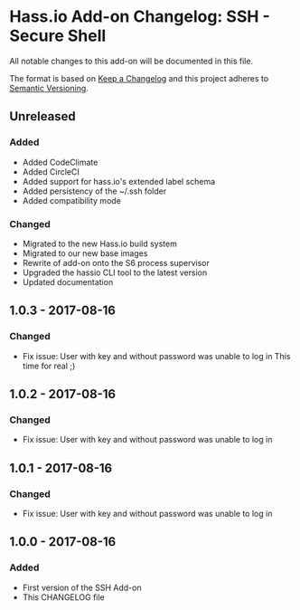 # Hass.io Add-on Changelog: SSH - Secure Shell

All notable changes to this add-on will be documented in this file.

The format is based on [Keep a Changelog](http://keepachangelog.com/en/1.0.0/)
and this project adheres to [Semantic Versioning](http://semver.org/spec/v2.0.0.html).

## Unreleased

### Added

- Added CodeClimate
- Added CircleCI
- Added support for hass.io's extended label schema
- Added persistency of the ~/.ssh folder
- Added compatibility mode

### Changed

- Migrated to the new Hass.io build system
- Migrated to our new base images
- Rewrite of add-on onto the S6 process supervisor
- Upgraded the hassio CLI tool to the latest version
- Updated documentation

## 1.0.3 - 2017-08-16

### Changed

- Fix issue: User with key and without password was unable to log in
  This time for real ;)

## 1.0.2 - 2017-08-16

### Changed

- Fix issue: User with key and without password was unable to log in

## 1.0.1 - 2017-08-16

### Changed

- Fix issue: User with key and without password was unable to log in

## 1.0.0 - 2017-08-16

### Added

- First version of the SSH Add-on
- This CHANGELOG file

